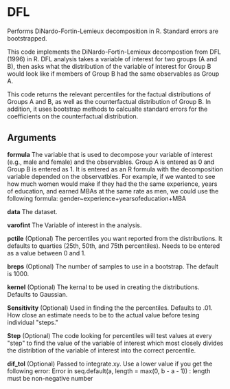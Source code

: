 # DFL
Performs DiNardo-Fortin-Lemieux decomposition in R. Standard errors are bootstrapped.

This code implements the DiNardo-Fortin-Lemieux decompostion from DFL (1996) in R. DFL analysis takes a variable of interest for two groups (A and B), then asks what the distribution of the variable of interest for Group B would look like if members of Group B had the same observables as Group A.

This code returns the relevant percentiles for the factual distributions of Groups A and B, as well as the counterfactual distribution of Group B. In addition, it uses bootstrap methods to calcualte standard errors for the coefficients on the counterfactual distribution.

## Arguments
**formula**   The variable that is used to decompose your variable of interest (e.g., male and female) and the observables. Group A is entered as 0 and Group B is entered as 1. It is entered as an R formula with the decomposition variable depended on the observatbles. For example, if we wanted to see how much women would make if they had the the same experience, years of education, and earned MBAs at the same rate as men, we could use the following formula:
gender~experience+yearsofeducation+MBA

**data**    The dataset.

**varofint**    The Variable of interest in the analysis.

**pctile**    (Optional) The percentiles you want reported from the distributions. It defaults to quarties (25th, 50th, and 75th percentiles). Needs to be entered as a value between 0 and 1.

**breps**   (Optional) The number of samples to use in a bootstrap. The default is 1000.

**kernel**    (Optional) The kernal to be used in creating the distributions. Defaults to Gaussian.

**Sensitivity**   (Optional) Used in finding the the percentiles. Defaults to .01. How close an estimate needs to be to the actual value before tesing individual "steps."

**Step**    (Optional) The code looking for percentiles will test values at every "step" to find the value of the variable of interest which most closely divides the distribtion of the variable of interest into the correct percentile.

**dif_tol**   (Optional) Passed to integrate.xy. Use a lower value if you get the following error:
 Error in seq.default(a, length = max(0, b - a - 1)) : 
  length must be non-negative number 
